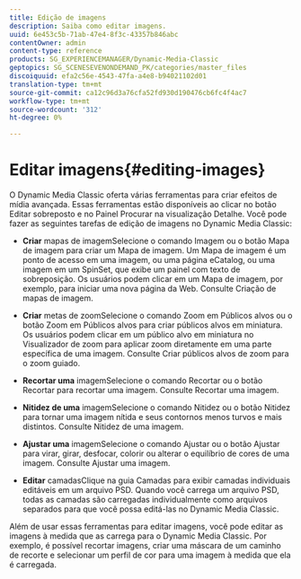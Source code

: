```yaml
---
title: Edição de imagens
description: Saiba como editar imagens.
uuid: 6e453c5b-71ab-47e4-8f3c-43357b846abc
contentOwner: admin
content-type: reference
products: SG_EXPERIENCEMANAGER/Dynamic-Media-Classic
geptopics: SG_SCENESEVENONDEMAND_PK/categories/master_files
discoiquuid: efa2c56e-4543-47fa-a4e8-b94021102d01
translation-type: tm+mt
source-git-commit: ca12c96d3a76cfa52fd930d190476cb6fc4f4ac7
workflow-type: tm+mt
source-wordcount: '312'
ht-degree: 0%

---
```



# Editar imagens{#editing-images}

O Dynamic Media Classic oferta várias ferramentas para criar efeitos de mídia avançada. Essas ferramentas estão disponíveis ao clicar no botão Editar sobreposto e no Painel Procurar na visualização Detalhe. Você pode fazer as seguintes tarefas de edição de imagens no Dynamic Media Classic:

* **Criar**
mapas de imagemSelecione o comando Imagem ou o botão Mapa de imagem para criar um Mapa de imagem. Um Mapa de imagem é um ponto de acesso em uma imagem, ou uma página eCatalog, ou uma imagem em um SpinSet, que exibe um painel com texto de sobreposição. Os usuários podem clicar em um Mapa de imagem, por exemplo, para iniciar uma nova página da Web. Consulte Criação de mapas de imagem.

* **Criar**
metas de zoomSelecione o comando Zoom em Públicos alvos ou o botão Zoom em Públicos alvos para criar públicos alvos em miniatura. Os usuários podem clicar em um público alvo em miniatura no Visualizador de zoom para aplicar zoom diretamente em uma parte específica de uma imagem. Consulte Criar públicos alvos de zoom para o zoom guiado.

* **Recortar uma**
imagemSelecione o comando Recortar ou o botão Recortar para recortar uma imagem. Consulte Recortar uma imagem.

* **Nitidez de uma**
imagemSelecione o comando Nitidez ou o botão Nitidez para tornar uma imagem nítida e seus contornos menos turvos e mais distintos. Consulte Nitidez de uma imagem.

* **Ajustar uma**
imagemSelecione o comando Ajustar ou o botão Ajustar para virar, girar, desfocar, colorir ou alterar o equilíbrio de cores de uma imagem. Consulte Ajustar uma imagem.

* **Editar**
camadasClique na guia Camadas para exibir camadas individuais editáveis em um arquivo PSD. Quando você carrega um arquivo PSD, todas as camadas são carregadas individualmente como arquivos separados para que você possa editá-las no Dynamic Media Classic.

Além de usar essas ferramentas para editar imagens, você pode editar as imagens à medida que as carrega para o Dynamic Media Classic. Por exemplo, é possível recortar imagens, criar uma máscara de um caminho de recorte e selecionar um perfil de cor para uma imagem à medida que ela é carregada.
